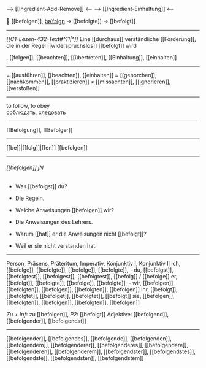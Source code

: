 --> [[Ingredient-Add-Remove]] <--
--> [[Ingredient-Einhaltung]] <--

🫡 [[befolgen]], [bəˈfɔlɡn̩](https://youglish.com/pronounce/befolgen/german) → [[befolgte]] → [[befolgt]]

---
*[[C1-Lesen-432-Text#^11|^]]* Eine [[durchaus]] verständliche [[Forderung]], die in der Regel [[widerspruchslos]] [[befolgt]] wird

, [[folgen]], [[beachten]], [[übertreten]], [[Einhaltung]], [[einhalten]]

---
= [[ausführen]], [[beachten]], [[einhalten]]
≈ [[gehorchen]], [[nachkommen]], [[praktizieren]]
≠ [[missachten]], [[ignorieren]], [[verstoßen]]

---
to follow, to obey  
соблюдать, следовать

---
[[Befolgung]], [[Befolger]]

---
[[be]]|[[folg]]|[[en]]
[[befolgen]]


---
###### [[befolgen]] jN
- Was [[befolgst]] du?
- Die Regeln.

- Welche Anweisungen [[befolgen]] wir?
- Die Anweisungen des Lehrers.

- Warum [[hat]] er die Anweisungen nicht [[befolgt]]?
- Weil er sie nicht verstanden hat.

---
Person, Präsens, Präteritum, Imperativ, Konjunktiv I, Konjunktiv II
ich, [[befolge]], [[befolgte]], [[befolge]], [[befolgte]], -
du, [[befolgst]], [[befolgtest]], [[befolgest]], [[befolgtest]], [[befolg]] / [[befolge]]
er, [[befolgt]], [[befolgte]], [[befolge]], [[befolgte]], -
wir, [[befolgen]], [[befolgten]], [[befolgen]], [[befolgten]], [[befolgen]]
ihr, [[befolgt]], [[befolgtet]], [[befolget]], [[befolgtet]], [[befolgt]]
sie, [[befolgen]], [[befolgten]], [[befolgen]], [[befolgten]], [[befolgen]]

*Zu + Inf*: zu [[befolgen]], *P2*: [[befolgt]]
Adjektive: [[befolgend]], [[befolgender]], [[befolgendst]]

---
[[befolgender]], [[befolgendes]], [[befolgende]], [[befolgenden]], [[befolgendem]], [[befolgenderer]], [[befolgenderes]], [[befolgendere]], [[befolgenderen]], [[befolgenderem]], [[befolgendster]], [[befolgendstes]], [[befolgendste]], [[befolgendsten]], [[befolgendstem]]